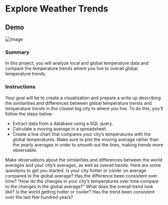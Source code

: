 # Explore Weather Trends




## Demo



![image](https://th.bing.com/th/id/OIP.5C32pkjvenuRzwuI-3QNoQHaDz?w=334&h=179&c=7&r=0&o=5&dpr=1.5&pid=1.7)

### Summary

In this project, you will analyze local and global temperature data and compare the temperature trends where you live to overall global temperature trends.

### Instructions

Your goal will be to create a visualization and prepare a write up describing the similarities and differences between global temperature trends and temperature trends in the closest big city to where you live. To do this, you’ll follow the steps below:

- Extract data from a database using a SQL query.
- Calculate a moving average in a spreadsheet.
- Create a line chart that compares your city’s temperatures with the global temperatures. Make sure to plot the moving average rather than the yearly averages in order to smooth out the lines, making trends more observable.

Make observations about the similarities and differences between the world averages and your city’s averages, as well as overall trends. Here are some questions to get you started.
Is your city hotter or cooler on average compared to the global average? Has the difference been consistent over time?
“How do the changes in your city’s temperatures over time compare to the changes in the global average?”
What does the overall trend look like? Is the world getting hotter or cooler? Has the trend been consistent over the last few hundred years?
